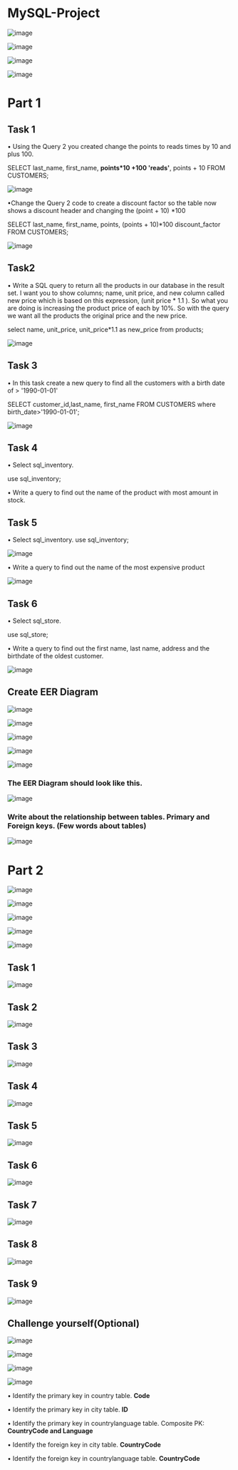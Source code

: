 # MySQL-Project

![image](https://github.com/ChenJustIT/MySQL-Project/assets/150026038/7b1df690-3f8a-4149-8e4c-f97e0e8d844d)

![image](https://github.com/ChenJustIT/MySQL-Project/assets/150026038/48f47715-e4bb-46d0-be9a-108e2b4bbd88)

![image](https://github.com/ChenJustIT/MySQL-Project/assets/150026038/7f420af9-06bb-4633-8816-618d384f1a46)

![image](https://github.com/ChenJustIT/MySQL-Project/assets/150026038/63373b15-037e-433c-9360-05635db002c8)

# Part 1

##  Task 1
•	Using the Query 2 you created change the points to reads times by 10 and plus 100.  


SELECT last_name, first_name, **points*10 +100 'reads'**, points + 10 
FROM CUSTOMERS;

![image](https://github.com/ChenJustIT/MySQL-Project/assets/150026038/4da584ca-11a9-4298-8cd9-89acccb77216)
 

•Change the Query 2 code to create a discount factor so the table now shows a discount header and changing the (point + 10) *100

SELECT last_name, first_name, points, (points + 10)*100 discount_factor 
FROM CUSTOMERS;

![image](https://github.com/ChenJustIT/MySQL-Project/assets/150026038/d6b52d74-6a50-4c3f-9a77-c138e4422961)
           
##  Task2
•	Write a SQL query to return all the products in our database in the result set.
 I want you to show columns; name, unit price, and new column called new price which is based on this expression, (unit price * 1.1 ).
 So what you are doing is increasing the product price of each by 10%. 
 So with the query we want all the products the original price and the new  price.  

select name, unit_price, unit_price*1.1 as new_price from products;

![image](https://github.com/ChenJustIT/MySQL-Project/assets/150026038/8008180a-f08d-4659-9867-f6934fd8e659)


##  Task 3
•	In this task create a new query to find all the customers with a birth date of > '1990-01-01'

SELECT customer_id,last_name, first_name
FROM CUSTOMERS
where birth_date>'1990-01-01';

![image](https://github.com/ChenJustIT/MySQL-Project/assets/150026038/39c38d17-23a0-4c7f-904e-177728490164)
           
##  Task 4
•	 Select sql_inventory.

   use sql_inventory;

•  Write a query to find out the name of the product with most amount in stock.

      
##  Task 5
•	Select sql_inventory.
                   use sql_inventory;

![image](https://github.com/ChenJustIT/MySQL-Project/assets/150026038/af273b77-f832-4162-8c60-81aa451b21a3)

• Write a query to find out the name of the most expensive product
               
![image](https://github.com/ChenJustIT/MySQL-Project/assets/150026038/59cdd0ce-2630-480f-bfb7-2be5d0f06886)

##  Task 6

•	Select sql_store.

  use sql_store;
  
•  Write a query to find out the first name, last name, address and the birthdate of the oldest customer.

![image](https://github.com/ChenJustIT/MySQL-Project/assets/150026038/a9387af6-af64-40c0-8bbd-9bac863f42ea)

 
## Create EER Diagram

![image](https://github.com/ChenJustIT/MySQL-Project/assets/150026038/f5317997-7f90-4519-86ee-4e23b65b1016)

![image](https://github.com/ChenJustIT/MySQL-Project/assets/150026038/fa1fc196-6350-4bb2-887a-6ab38edd448f)

![image](https://github.com/ChenJustIT/MySQL-Project/assets/150026038/5fc8d438-9202-409b-8f35-b6787a5fe423)

![image](https://github.com/ChenJustIT/MySQL-Project/assets/150026038/36ccd474-02cb-4ef0-a030-64c29f691b2a)

![image](https://github.com/ChenJustIT/MySQL-Project/assets/150026038/40d1cf3e-f180-4b52-8e0d-c1fb77c2a113)

### The EER Diagram should look like this.

![image](https://github.com/ChenJustIT/MySQL-Project/assets/150026038/e558378f-926d-4bbf-bfbf-59454591e8f6)

### Write about the relationship between tables. Primary and Foreign keys.  (Few words about tables)

![image](https://github.com/ChenJustIT/MySQL-Project/assets/150026038/42f445db-d998-4803-9824-a80dee4e8fc6)


# Part 2

![image](https://github.com/ChenJustIT/MySQL-Project/assets/150026038/d1be4972-7966-4463-82ee-fbcdefd04043)

![image](https://github.com/ChenJustIT/MySQL-Project/assets/150026038/93c4e5d6-ed4f-4f97-b8db-68dce99a6d6f)

![image](https://github.com/ChenJustIT/MySQL-Project/assets/150026038/092f0d66-f08f-49ac-a172-3e363b58ad12)

![image](https://github.com/ChenJustIT/MySQL-Project/assets/150026038/9bdaa831-35d8-4cc1-96d8-e3b4479f7f67)

![image](https://github.com/ChenJustIT/MySQL-Project/assets/150026038/83a5ebdc-368f-4824-bd01-71fab33bdb77)


##  Task 1
 
![image](https://github.com/ChenJustIT/MySQL-Project/assets/150026038/9a5a0e5f-ec79-43ac-8c7d-816a7f8c6d0f)

##  Task 2
 
![image](https://github.com/ChenJustIT/MySQL-Project/assets/150026038/4cfef6c2-848c-432e-9dfb-9b3470a8e5c5)

##  Task 3
 
![image](https://github.com/ChenJustIT/MySQL-Project/assets/150026038/f702d4c9-32f6-4312-a5b4-6a9a83d7baa9)

##  Task 4
 
![image](https://github.com/ChenJustIT/MySQL-Project/assets/150026038/87b0afa6-1f2d-4c9d-8f03-eb76aee1e253)

##  Task 5
 
![image](https://github.com/ChenJustIT/MySQL-Project/assets/150026038/98f77ee0-9d82-461f-b8cf-a66975ebd8e6)



##  Task 6
 
![image](https://github.com/ChenJustIT/MySQL-Project/assets/150026038/46fb116d-4c50-4e40-8e25-aeb790b1ecbf)

##  Task 7
 
![image](https://github.com/ChenJustIT/MySQL-Project/assets/150026038/839ee572-d3c0-426a-82f4-6bda94ab210d)


##  Task 8
 
![image](https://github.com/ChenJustIT/MySQL-Project/assets/150026038/1b10fa91-5e89-4638-81a1-ce45e16751ff)

##  Task 9
 
![image](https://github.com/ChenJustIT/MySQL-Project/assets/150026038/05de26f0-c289-44f7-9de3-0d4355ee9f97)


##  Challenge yourself(Optional)
 
![image](https://github.com/ChenJustIT/MySQL-Project/assets/150026038/2e552cab-6773-4df8-84af-accc173f5253)

![image](https://github.com/ChenJustIT/MySQL-Project/assets/150026038/96687833-83ec-4f3a-8294-a0b68b60e6fe)

![image](https://github.com/ChenJustIT/MySQL-Project/assets/150026038/54d46187-e698-4962-9013-0d22044e4b91)

![image](https://github.com/ChenJustIT/MySQL-Project/assets/150026038/ceb3dd10-c2c6-4646-bc22-e0cf66dcbc1b)



•	Identify the primary key in country table.
**Code**

•	Identify the primary key in city table.
**ID**

•	Identify the primary key in countrylanguage table.
Composite PK: **CountryCode and Language**

•	Identify the foreign key in city table.
**CountryCode**

•  Identify the foreign key in countrylanguage table.
**CountryCode**
